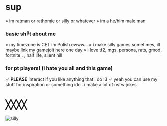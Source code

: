 # sup
  » im ratman or rathomie or silly or whatever
  » im a he/him male man
### basic sh⍢t about me
 » my timezone is CET im Polish ewww...
 » i make silly games sometimes, ill maybe link my gamejolt here one day
 » i love tf2, mgs, persona, rats, gmod, fortnite.. , half life, silent hill
### for pt players! (i hate you all and this game)
 ✓ **PLEASE** interact if you like anything that i do :3 
 ✓ yeah you can use my stuff for inspiration or something idc
 . i make a lot of nsfw jokes
# ╳╳╳╳
![silly](https://i.pinimg.com/564x/8f/e2/df/8fe2df2fb28118896d1369f78eeaeb21.jpg)
